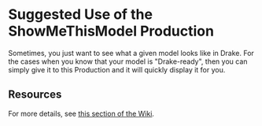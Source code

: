 # Suggested Use of the ShowMeThisModel Production

Sometimes, you just want to see what a given model looks like in Drake. For the cases when you know that your model is
"Drake-ready", then you can simply give it to this Production and it will quickly display it for you.

## Resources

For more details, see [this section of the Wiki](https://github.com/kwesiRutledge/brom_drake-py/wiki/Productions-%E2%80%90-ShowMeThisModel).